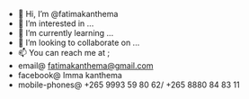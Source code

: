- 👋 Hi, I’m @fatimakanthema
- 👀 I’m interested in ...
- 🌱 I’m currently learning ...
- 💞️ I’m looking to collaborate on ...
- 📫 You can reach me at ;
- email@ fatimakanthema@gmail.com
- facebook@ Imma kanthema
- mobile-phones@ +265 9993 59 80 62/ +265 8880 84 83 11

<!---
fatimakanthema/fatimakanthema is a ✨ special ✨ repository because its `README.md` (this file) appears on your GitHub profile.
You can click the Preview link to take a look at your changes.
--->
